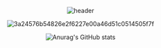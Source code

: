 <div align="center">

![header](https://capsule-render.vercel.app/api?type=Cylinder&color=_hexcode&height=300&section=header&text=Hiiiiiiiii&fontColor=FFFFFF&fontSize=90)

![3a24576b54826e2f6227e00a46d51c0514505f7f](https://github.com/binwoojoo/Ascii-art/assets/161430796/823673dc-27d2-43bf-aa16-5032f3f7a04b)

![Anurag's GitHub stats](https://github-readme-stats.vercel.app/api?username=binwoojoo&show_icons=true&theme=dark)
</div>
<!---
binwoojoo/binwoojoo is a ✨ special ✨ repository because its `README.md` (this file) appears on your GitHub profile.
You can click the Preview link to take a look at your changes.
--->
